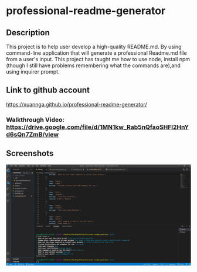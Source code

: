 # professional-readme-generator

## Description
This project is to help user develop a high-quality README.md. By using command-line application that will generate a professional Readme.md file from a user's input.
This project has taught me how to use node, install npm (though I still have problems remembering what the commands are),and using inquirer prompt.

## Link to github account
https://xuannga.github.io/professional-readme-generator/

### Walkthrough Video: https://drive.google.com/file/d/1MN1kw_Rab5nQfaoSHFl2HnYd6sQn7ZmB/view

## Screenshots
![screenshot](images/screenshot1.JPG)